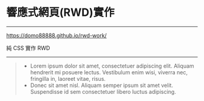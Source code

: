 # 響應式網頁(RWD)實作
---
https://domo88888.github.io/rwd-work/

純 CSS 實作 RWD

***


>*   Lorem ipsum dolor sit amet, consectetuer adipiscing elit.
    Aliquam hendrerit mi posuere lectus. Vestibulum enim wisi,
    viverra nec, fringilla in, laoreet vitae, risus.
>*   Donec sit amet nisl. Aliquam semper ipsum sit amet velit.
    Suspendisse id sem consectetuer libero luctus adipiscing.
